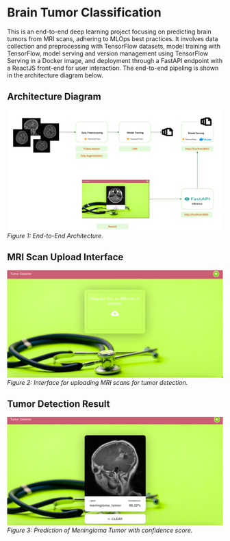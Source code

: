 # Brain Tumor Classification
This is an end-to-end deep learning project focusing on predicting brain tumors from MRI scans, adhering to MLOps best practices. It involves data collection and preprocessing with TensorFlow datasets, model training with TensorFlow, model serving and version management using TensorFlow Serving in a Docker image, and deployment through a FastAPI endpoint with a ReactJS front-end for user interaction. The end-to-end pipeling is shown in the architecture diagram below.

## Architecture Diagram
![End-to-End Architecture](Project%20Images/arch.png)
*Figure 1: End-to-End Architecture.*

## MRI Scan Upload Interface
![MRI Scan Upload Interface](Project%20Images/pg1.png)
*Figure 2: Interface for uploading MRI scans for tumor detection.*

## Tumor Detection Result
![Tumor Detection Result](Project%20Images/pg2.png)
*Figure 3: Prediction of Meningioma Tumor with confidence score.*
